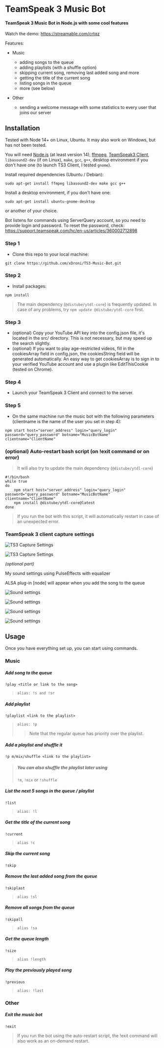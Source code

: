 # TeamSpeak 3 Music Bot

#### TeamSpeak 3 Music Bot in Node.js with some cool features

Watch the demo: https://streamable.com/crtqz

Features:

- Music

  - adding songs to the queue
  - adding playlists (with a shuffle option)
  - skipping current song, removing last added song and more
  - getting the title of the current song
  - listing songs in the queue
  - more (see below)

- Other
  - sending a welcome message with some statistics to every user that joins our server

## Installation

Tested with Node 14+ on Linux, Ubuntu.
It may also work on Windows, but has not been tested.

You will need [Node.js](https://nodejs.org/en) (at least version 14), [ffmpeg](https://ffmpeg.org),
[TeamSpeak3 Client](https://teamspeak.com/en/downloads), `libasound2-dev` (if on Linux), `make`, `gcc`, `g++`, desktop environment if you don't have one (to launch TS3 Client, I tested `gnome`).

Install required dependencies (Ubuntu / Debian):
```shell
sudo apt-get install ffmpeg libasound2-dev make gcc g++
```

Install a desktop environment, if you don't have one:
```shell
sudo apt-get install ubuntu-gnome-desktop
```
or another of your choice.

Bot listens for commands using ServerQuery account, so you need to provide login and password.
To reset the password, check: https://support.teamspeak.com/hc/en-us/articles/360002712898

### Step 1

- Clone this repo to your local machine:

```shell
git clone https://github.com/xDroni/TS3-Music-Bot.git
```

### Step 2

- Install packages:

```shell
npm install
```

> The main dependency (`@distube/ytdl-core`) is frequently updated.
> In case of any problems, try
> `npm update @distube/ytdl-core` first.

### Step 3

- (optional) Copy your YouTube API key into the config.json file, it's located in the src/ directory. This is not necessary, but may speed up the search slightly.
- (optional) If you want to play age-restricted videos, fill in the cookiesArray field in config.json, the cookiesString field will be generated automatically. An easy way to get cookiesArray is to sign in to your verified YouTube account and use a plugin like EditThisCookie (tested on Chrome).

### Step 4

- Launch your TeamSpeak 3 Client and connect to the server.

### Step 5

- On the same machine run the music bot with the following parameters (clientname is the name of the user you set in step 4):

```shell
npm start host="server_address" login="query_login" password="query_password" botname="MusicBotName" clientname="ClientName"
```

### (optional) Auto-restart bash script (on !exit command or on error)
> It will also try to update the main dependency (`@distube/ytdl-core`)

```shell
#!/bin/bash
while true
do
    npm start host="server_address" login="query_login" password="query_password" botname="MusicBotName" clientname="ClientName"
    npm install @distube/ytdl-core@latest
done
```

> If you run the bot with this script, it will automatically restart in case of an unexpected error.

### TeamSpeak 3 client capture settings

![TS3 Capture Settings](./images/TS3CaptureSettings.png)

![TS3 Capture Settings](./images/TS3PlaybackSettings.png)

_(optional part)_

My sound settings using PulseEffects with equalizer

ALSA plug-in [node] will appear when you add the song to the queue

![Sound settings](./images/PulseSettings1.png)

![Sound settings](./images/PulseSettings2.png)

![Sound settings](./images/PulseSettings3.png)

![Sound settings](./images/PulseSettings4.png)

## Usage

Once you have everything set up, you can start using commands.

### Music

##### Add song to the queue

`!play <title or link to the song>`

> `alias: !s and !sr`

##### Add playlist

`!playlist <link to the playlist>`

> `alias: !p`
>
> > Note that the regular queue has priority over the playlist.

##### Add a playlist and shuffle it

`!p m/mix/shuffle <link to the playlist>`

> ##### You can also shuffle the playlist later using
>
> `!m`, `!mix` or `!shuffle`

##### List the next 5 songs in the queue / playlist

`!list`

> `alias: !l`

##### Get the title of the current song

`!current`

> `alias !c`

##### Skip the current song

`!skip`

##### Remove the last added song from the queue

`!skiplast`

> `alias !sl`

##### Remove all songs from the queue

`!skipall`

> `alias !sa`

##### Get the queue length

`!size`

> `alias !length`

##### Play the previously played song

`!previous`

> `alias: !last`

### Other

##### Exit the music bot

`!exit`

> If you run the bot using the auto-restart script, the !exit command will also work as an on-demand restart.
